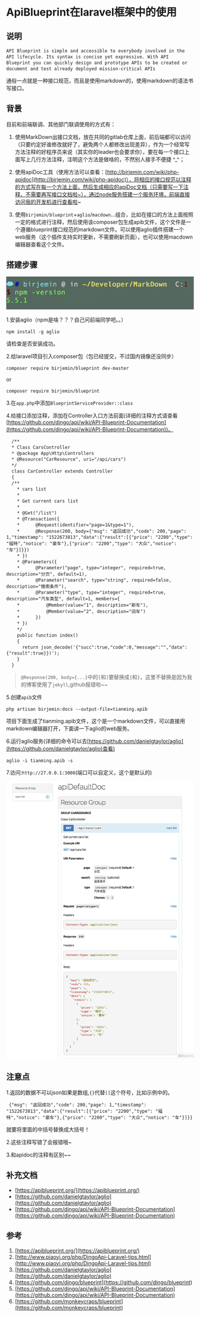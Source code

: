 # ApiBlueprint在laravel框架中的使用

## 说明

```
API Blueprint is simple and accessible to everybody involved in the API lifecycle. Its syntax is concise yet expressive. With API Blueprint you can quickly design and prototype APIs to be created or document and test already deployed mission-critical APIs
```
通俗一点就是一种接口规范，而且是使用markdown的，使用markdown的语法书写接口。

## 背景
目前和前端联调、其他部门联调使用的方式有：

1. 使用MarkDown出接口文档，放在共同的gitlab仓库上面，前后端都可以访问（只要约定好谁修改就好了，避免两个人都修改出现差异），作为一个经常写方法注释的好程序员来说（其实你的leader也会要求你），要在每一个接口上面写上几行方法注释，注明这个方法是做啥的，不然别人接手不便捷 ^_^；

2. 使用apiDoc工具（使用方法可以查看：[http://birjemin.com/wiki/php-apidoc](http://birjemin.com/wiki/php-apidoc)），将相应的接口规范以注释的方式写在每一个方法上面，然后生成相应的apiDoc文档（只需要写一下注释，不需要再写接口文档啦~），通过node服务搭建一个服务环境，前端直接访问我的开发机进行查看啦~

3. 使用`birjemin/blueprint`+`aglio`/`macdown`...组合，比如在接口的方法上面按照一定的格式进行注释，然后使用该composer包生成apib文件，这个文件是一个遵循blueprint接口规范的markdown文件。可以使用aglio插件搭建一个web服务（这个插件支持实时更新，不需要刷新页面），也可以使用macdown编辑器查看这个文件。

## 搭建步骤

![npm版本](./../assets/images/20180323150537lblhz.png)

1.安装aglio（npm是啥？？？自己问前端同学吧。。）

```
npm install -g aglio
```
请检查是否安装成功。

2.给laravel项目引入composer包（包已经提交，不过国内镜像还没同步）

```
composer require birjemin/blueprint dev-master
```
or
```
composer require birjemin/blueprint
```

3.在`app.php`中添加`BlueprintServiceProvider::class`

4.给接口添加注释，添加在Controller入口方法前面(详细的注释方式请查看[https://github.com/dingo/api/wiki/API-Blueprint-Documentation](https://github.com/dingo/api/wiki/API-Blueprint-Documentation))。

```
  /**
  * Class CarsController
  * @package App\Http\Controllers
  * @Resource("CarResource", uri="/api/cars")
  */
  class CarController extends Controller
  {
  /**
    * cars list
    *
    * Get current cars list
    *
    * @Get("/list")
    * @Transaction({
    *      @Request(identifier="page=1&type=1"),
    *      @Response(200, body={"msg": "返回成功","code": 200,"page": 1,"timestamp": "1522673813","data":{"result":[{"price": "2200","type": "福特","notice": "豪车"},{"price": "2200","type": "大众","notice": "车"}]}})
    * })
    * @Parameters({
    *      @Parameter("page", type="integer", required=true, description="分页", default=1),
    *      @Parameter("search", type="string", required=false, description="搜索条件"),
    *      @Parameter("type", type="integer", required=true, description="汽车类型", default=1, members={
    *          @Member(value="1", description="新车"),
    *          @Member(value="2", description="旧车")
    *      })
    * })
    */
    public function index()
    {
      return json_decode('{"succ":true,"code":0,"message":"","data":{"result":true}})');
    }
  }
```

> `@Response(200, body={...}`中的`[`和`]`要替换成`{`和`}`，这里不替换是因为我的博客使用了`jekyll`,github报错啦~~

5.创建`apib`文件

```
php artisan birjemin:docs --output-file=tianming.apib
```
项目下面生成了tianming.apib文件，这个是一个markdown文件，可以直接用markdown编辑器打开，下面讲一下aglio的web服务。

6.运行aglio服务(详细的命令可以去[https://github.com/danielgtaylor/aglio](https://github.com/danielgtaylor/aglio)查看)

```
aglio -i tianming.apib -s
```

7.访问:`http://27.0.0.1:3000`(端口可以自定义，这个是默认的)

![./../assets/images/2018040222280130t9l.png](./../assets/images/2018040222280130t9l.png)

## 注意点
1.返回的数据不可以json如果是数组,`{}`代替`[]`这个符号，比如示例中的。

```
 {"msg": "返回成功","code": 200,"page": 1,"timestamp": "1522673813","data":{"result":[{"price": "2200","type": "福特","notice": "豪车"},{"price": "2200","type": "大众","notice": "车"}]}}
```
就要将里面的中括号替换成大括号！

2.这些注释写错了会报错哦~

3.和apidoc的注释有区别~~

## 补充文档
* [https://apiblueprint.org/](https://apiblueprint.org/)
* [https://github.com/danielgtaylor/aglio](https://github.com/danielgtaylor/aglio)
* [https://github.com/dingo/api/wiki/API-Blueprint-Documentation](https://github.com/dingo/api/wiki/API-Blueprint-Documentation)

## 参考
1. [https://apiblueprint.org/](https://apiblueprint.org/)
2. [http://www.piaoyi.org/php/DingoApi-Laravel-tips.html](http://www.piaoyi.org/php/DingoApi-Laravel-tips.html)
3. [https://github.com/danielgtaylor/aglio](https://github.com/danielgtaylor/aglio)
4. [https://github.com/dingo/blueprint](https://github.com/dingo/blueprint)
5. [https://github.com/dingo/api/wiki/API-Blueprint-Documentation](https://github.com/dingo/api/wiki/API-Blueprint-Documentation)
6. [https://github.com/monkeycraps/blueprint](https://github.com/monkeycraps/blueprint)